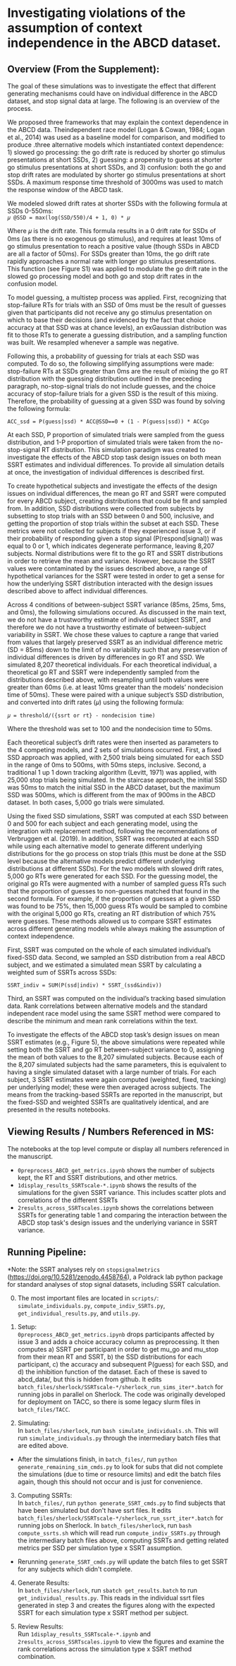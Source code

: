 # Investigating violations of the assumption of context independence in the ABCD dataset.

## Overview (From the Supplement):

The goal of these simulations was to investigate the effect that different generating mechanisms could have on individual difference in the ABCD dataset, and stop signal data at large. The following is an overview of the process. 

We proposed three frameworks that may explain the context dependence in the ABCD data. Theindependent race model (Logan & Cowan, 1984; Logan et al., 2014) was used as a baseline model for comparison, and modified to produce .three alternative models which instantiated context dependence: 1) slowed go processing: the go drift rate is reduced by shorter go stimulus presentations at short SSDs, 2) guessing: a propensity to guess at shorter go stimulus presentations at short SSDs, and 3) confusion: both the go and stop drift rates are modulated by shorter go stimulus presentations at short SSDs. A maximum response time threshold of 3000ms was used to match the response window of the ABCD task.

We modeled slowed drift rates at shorter SSDs with the following formula at SSDs 0-550ms:  
```𝜇 @SSD = max(log(SSD/550)/4 + 1, 0) * 𝜇 ```

Where 𝜇 is the drift rate. This formula results in a 0 drift rate for SSDs of 0ms (as there is no exogenous go stimulus), and requires at least 10ms of go stimulus presentation to reach a positive value (though SSDs in ABCD are all a factor of 50ms). For SSDs greater than 10ms, the go drift rate rapidly approaches a normal rate with longer go stimulus presentations. This function (see Figure S1) was applied to modulate the go drift rate in the slowed go processing model and both go and stop drift rates in the confusion model.

To model guessing, a multistep process was applied. First, recognizing that stop-failure RTs for trials with an SSD of 0ms must be the result of guesses given that participants did not receive any go stimulus presentation on which to base their decisions (and evidenced by the fact that choice accuracy at that SSD was at chance levels), an exGaussian distribution was fit to those RTs to generate a guessing distribution, and a sampling function was built. We resampled whenever a sample was negative.  

Following this, a probability of guessing for trials at each SSD was computed. To do so, the following simplifying assumptions were made: stop-failure RTs at SSDs greater than 0ms are the result of mixing the go RT distribution with the guessing distribution outlined in the preceding paragraph, no-stop-signal trials do not include guesses, and the choice accuracy of stop-failure trials for a given SSD is the result of this mixing. Therefore, the probability of guessing at a given SSD was found by solving the following formula:


```ACC_ssd = P(guess|ssd) * ACC@SSD==0 + (1 - P(guess|ssd)) * ACCgo```

At each SSD, P proportion of simulated trials were sampled from the guess distribution, and 1-P proportion of simulated trials were taken from the no-stop-signal RT distribution. This simulation paradigm was created to investigate the effects of the ABCD stop task design issues on both mean SSRT estimates and individual differences. To provide all simulation details at once, the investigation of individual differences is described first.

To create hypothetical subjects and investigate the effects of the design issues on individual differences, the mean go RT and SSRT were computed for every ABCD subject, creating distributions that could be fit and sampled from. In addition, SSD distributions were collected from subjects by subsetting to stop trials with an SSD between 0 and 500, inclusive, and getting the proportion of stop trials within the subset at each SSD. These metrics were not collected for subjects if they experienced issue 3, or if their probability of responding given a stop signal (P(respond|signal)) was equal to 0 or 1, which indicates degenerate performance, leaving 8,207 subjects. Normal distributions were fit to the go RT and SSRT distributions in order to retrieve the mean and variance. However, because the SSRT values were contaminated by the issues described above, a range of hypothetical variances for the SSRT were tested in order to get a sense for how the underlying SSRT distribution interacted with the design issues described above to affect individual differences.

Across 4 conditions of between-subject SSRT variance (85ms, 25ms, 5ms, and 0ms), the following simulations occured. As discussed in the main text, we do not have a trustworthy estimate of individual subject SSRT, and therefore we do not have a trustworthy estimate of between-subject variability in SSRT. We chose these values to capture a range that varied from values that largely preserved SSRT as an individual difference metric (SD = 85ms) down to the limit of no variability such that any preservation of individual differences is driven by differences in go RT and SSD. We simulated 8,207 theoretical individuals. For each theoretical individual, a theoretical go RT and SSRT were independently sampled from the distributions described above, with resampling until both values were greater than 60ms (i.e. at least 10ms greater than the models’ nondecision time of 50ms). These were paired with a unique subject’s SSD distribution, and converted into drift rates (𝜇) using the following formula:

```𝜇 = threshold/({ssrt or rt} - nondecision time)```

Where the threshold was set to 100 and the nondecision time to 50ms.

Each theoretical subject’s drift rates were then inserted as parameters to the 4 competing models, and 2 sets of simulations occurred. First, a fixed SSD approach was applied, with 2,500 trials being simulated for each SSD in the range of 0ms to 500ms, with 50ms steps, inclusive. Second, a traditional 1 up 1 down tracking algorithm (Levitt, 1971) was applied, with 25,000 stop trials being simulated. In the staircase approach, the initial SSD was 50ms to match the initial SSD in the ABCD dataset, but the maximum SSD was 500ms, which is different from the max of 900ms in the ABCD dataset. In both cases, 5,000 go trials were simulated. 

Using the fixed SSD simulations, SSRT was computed at each SSD between 0 and 500 for each subject and each generating model, using the integration with replacement method, following the recommendations of Verbruggen et al. (2019). In addition, SSRT was recomputed at each SSD while using each alternative model to generate different underlying distributions for the go process on stop trials (this must be done at the SSD level because the alternative models predict different underlying distributions at different SSDs). For the two models with slowed drift rates, 5,000 go RTs were generated for each SSD. For the guessing model, the original go RTs were augmented with a number of sampled guess RTs such that the proportion of guesses to non-guesses matched that found in the second formula. For example, if the proportion of guesses at a given SSD was found to be 75%, then 15,000 guess RTs would be sampled to combine with the original 5,000 go RTs, creating an RT distribution of which 75% were guesses. These methods allowed us to compare SSRT estimates across different generating models while always making the assumption of context independence. 

First, SSRT was computed on the whole of each simulated individual’s fixed-SSD data. Second, we sampled an SSD distribution from a real ABCD subject, and we estimated a simulated mean SSRT by calculating a weighted sum of SSRTs across SSDs: 

```SSRT_indiv = SUM(P(ssd|indiv) * SSRT_(ssd&indiv))```

Third, an SSRT was computed on the individual’s tracking based simulation data. Rank correlations between alternative models and the standard independent race model using the same SSRT method were compared to describe the minimum and mean rank correlations within the text.

To investigate the effects of the ABCD stop task’s design issues on mean SSRT estimates (e.g., Figure 5), the above simulations were repeated while setting both the SSRT and go RT between-subject variance to 0, assigning the mean of both values to the 8,207 simulated subjects. Because each of the 8,207 simulated subjects had the same parameters, this is equivalent to having a single simulated dataset with a large number of trials. For each subject, 3 SSRT estimates were again computed (weighted, fixed, tracking) per underlying model; these were then averaged across subjects. The means from the tracking-based SSRTs are reported in the manuscript, but the fixed-SSD and weighted SSRTs are qualitatively identical, and are presented in the results notebooks.

## Viewing Results / Numbers Referenced in MS:
The notebooks at the top level compute or display all numbers referenced in the manuscript.
- `0preprocess_ABCD_get_metrics.ipynb` shows the number of subjects kept, the RT and SSRT distributions, and other metrics.
- `1display_results_SSRTscale-*.ipynb` shows the results of the simulations for the given SSRT variance. This includes scatter plots and correlations of the different SSRTs
- `2results_across_SSRTscales.ipynb` shows the correlations between SSRTs for generating table 1 and comparing the interaction between the ABCD stop task's design issues and the underlying variance in SSRT variance.

## Running Pipeline:
*Note: the SSRT analyses rely on `stopsignalmetrics` (https://doi.org/10.5281/zenodo.4458764), a Poldrack lab python package for standard analyses of stop signal datasets, including SSRT calculation.

0. The most important files are located in `scripts/`: `simulate_individuals.py`, `compute_indiv_SSRTs.py`, `get_individual_results.py`, and `utils.py`.

1. Setup:  
`0preprocess_ABCD_get_metrics.ipynb` drops participants affected by issue 3 and adds a choice accuracy column as preprocessing. It then computes a) SSRT per participant in order to get mu_go and mu_stop from their mean RT and SSRT, b) the SSD distributions for each participant, c) the accuracy and subsequent P(guess) for each SSD, and d) the inhibition function of the dataset. Each of these is saved to abcd_data/, but this is hidden from github.
It edits `batch_files/sherlock/SSRTscale-*/sherlock_run_sims_iter*.batch` for running jobs in parallel on Sherlock. The code was originally developed for deployment on TACC, so there is some legacy slurm files in `batch_files/TACC`.
  
2. Simulating:   
In `batch_files/sherlock`, run `bash simulate_individuals.sh`. This will run `simulate_individuals.py` through the intermediary batch files that are edited above. 
- After the simulations finish, in `batch_files/`, run `python generate_remaining_sim_cmds.py` to look for subs that did not complete the simulations (due to time or resource limits) and edit the batch files again, though this should not occur and is just for convenience.

3. Computing SSRTs:  
In `batch_files/`, run `python generate_SSRT_cmds.py` to find subjects that have been simulated but don't have ssrt files. It edits `batch_files/sherlock/SSRTscale-*/sherlock_run_ssrt_iter*.batch` for running jobs on Sherlock. In `batch_files/sherlock`, run `bash compute_ssrts.sh` which will read run `compute_indiv_SSRTs.py` through the intermediary batch files above, computing SSRTs and getting related metrics per SSD per simulation type x SSRT assumption. 
- Rerunning `generate_SSRT_cmds.py` will update the batch files to get SSRT for any subjects which didn't complete.

4. Generate Results:  
In `batch_files/sherlock`, run `sbatch get_results.batch` to run `get_individual_results.py`. This reads in the individual ssrt files generated in step 3 and creates the figures along with the expected SSRT for each simulation type x SSRT method per subject.

5. Review Results:  
Run `1display_results_SSRTscale-*.ipynb` and `2results_across_SSRTscales.ipynb` to view the figures and examine the rank correlations across the simulation type x SSRT method combination.